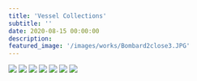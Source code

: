 ```yaml
---
title: 'Vessel Collections'
subtitle: ''
date: 2020-08-15 00:00:00
description: 
featured_image: '/images/works/Bombard2close3.JPG'
---
```


<div class="gallery" data-columns="1" style="width: 500px">
	<img src="/images/works/Bombard2close6.JPG">
	<img src="/images/works/Bombard2close3.JPG">
	<img src="/images/works/Bombard1(3).JPG">
	<img src="/images/works/Bombard2portrait1(2).JPG">
	<img src="/images/works/Bombard3.JPG">
	<img src="/images/works/Hex1.JPG">
	<img src="/images/works/Hex2.JPG">
</div>

